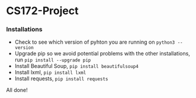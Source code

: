 # CS172-Project
### Installations
  - Check to see which version of pyhton you are running on `python3 --version`
  - Upgrade pip so we avoid potential problems with the other installations, run `pip install --upgrade pip` 
  - Install Beautiful Soup, `pip install beautifulsoup4`
  - Install lxml, `pip install lxml`
  - Install requests, `pip install requests`
  
  All done!
